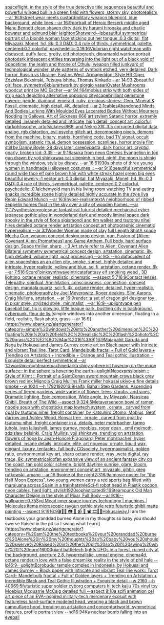 [spaceflight, in the style of the true detective title sequence](https://www.ebank.nz/aiartgenerator?category=spaceflight%2C%20in%20the%20style%20of%20the%20true%20detective%20title%20sequence)[a beautiful and powerful winged bull in a green field with flowers, stormy sky, photorealism, --ar 16:9](https://www.ebank.nz/aiartgenerator?category=a%20beautiful%20and%20powerful%20winged%20bull%20in%20a%20green%20field%20with%20flowers%2C%20stormy%20sky%2C%20photorealism%2C%20--ar%2016%3A9)[street wear meets custard](https://www.ebank.nz/aiartgenerator?category=street%20wear%20meets%20custard)[military weapon blueprint, blue background, white lines --ar 16:9](https://www.ebank.nz/aiartgenerator?category=military%20weapon%20blueprint%2C%20blue%20background%2C%20white%20lines%20--ar%2016%3A9)[portrait of Heroic Berserk middle aged Manu Bennett clean shaven dirty dark by harumi hironaka and charlie bowater and edmund blair leighton](https://www.ebank.nz/aiartgenerator?category=portrait%20of%20Heroic%20Berserk%20middle%20aged%20Manu%20Bennett%20clean%20shaven%20dirty%20dark%20by%20harumi%20hironaka%20and%20charlie%20bowater%20and%20edmund%20blair%20leighton)[](https://www.ebank.nz/aiartgenerator?category=)[Shot](https://www.ebank.nz/aiartgenerator?category=Shot)[weird](https://www.ebank.nz/aiartgenerator?category=weird)[--lp](https://www.ebank.nz/aiartgenerator?category=--lp)[beautiful symmetrical portrait of a blonde woman face sticking out her tongue::0.3 digital, flat Miyazaki, Monet, hd, 8k::0.3 D&D::0.4 rule of thirds, symmetrical, palette, centered:0.2 colorful, psychedelic::0.1](https://www.ebank.nz/aiartgenerator?category=beautiful%20symmetrical%20portrait%20of%20a%20blonde%20woman%20face%20sticking%20out%20her%20tongue%3A%3A0.3%20digital%2C%20flat%20Miyazaki%2C%20Monet%2C%20hd%2C%208k%3A%3A0.3%20D%26D%3A%3A0.4%20rule%20of%20thirds%2C%20symmetrical%2C%20palette%2C%20centered%3A0.2%20colorful%2C%20psychedelic%3A%3A0.1)[9:16](https://www.ebank.nz/aiartgenerator?category=9%3A16)[Victorian night watchman with diseased, puffy face, grotty, old photograph, diorama](https://www.ebank.nz/aiartgenerator?category=Victorian%20night%20watchman%20with%20diseased%2C%20puffy%20face%2C%20grotty%2C%20old%20photograph%2C%20diorama)[old warrior portrait photo](https://www.ebank.nz/aiartgenerator?category=old%20warrior%20portrait%20photo)[dark iridescent entities traversing into the light out of a black void of Spacetime, the realm and throne of Cthulu, weapon filled junkyard of technological wonder, style patterns of symbols etched, very detailed, Dark horror, Russia vs Ukraine, East vs West, Armageddon: Style HR Giger, Zdzislaw Beksinski, Tetsuya Ishida, Thomas Kinkade --ar 14:9](https://www.ebank.nz/aiartgenerator?category=dark%20iridescent%20entities%20traversing%20into%20the%20light%20out%20of%20a%20black%20void%20of%20Spacetime%2C%20the%20realm%20and%20throne%20of%20Cthulu%2C%20weapon%20filled%20junkyard%20of%20technological%20wonder%2C%20style%20patterns%20of%20symbols%20etched%2C%20very%20detailed%2C%20Dark%20horror%2C%20Russia%20vs%20Ukraine%2C%20East%20vs%20West%2C%20Armageddon%3A%20Style%20HR%20Giger%2C%20Zdzislaw%20Beksinski%2C%20Tetsuya%20Ishida%2C%20Thomas%20Kinkade%20--ar%2014%3A9)[3:2](https://www.ebank.nz/aiartgenerator?category=3%3A2)[beautiful girl face, symmetry](https://www.ebank.nz/aiartgenerator?category=beautiful%20girl%20face%2C%20symmetry)[8k](https://www.ebank.nz/aiartgenerator?category=8k)[blur](https://www.ebank.nz/aiartgenerator?category=blur)[artwork by giorgio vasari](https://www.ebank.nz/aiartgenerator?category=artwork%20by%20giorgio%20vasari)[Oyster Mushrooms woodcut print by MC Escher —ar 94:164](https://www.ebank.nz/aiartgenerator?category=Oyster%20Mushrooms%20woodcut%20print%20by%20MC%20Escher%20%E2%80%94ar%2094%3A164)[mobius strip with both sides of strip each depicting alternative opposing cityscape](https://www.ebank.nz/aiartgenerator?category=mobius%20strip%20with%20both%20sides%20of%20strip%20each%20depicting%20alternative%20opposing%20cityscape)[brilliant gemstone cavern:: geode, diamond, emerald, ruby, precious stones:: Gem, Mineral & Fossil, cinematic, high detail, 4K, detailed --ar 2:1](https://www.ebank.nz/aiartgenerator?category=brilliant%20gemstone%20cavern%3A%3A%20geode%2C%20diamond%2C%20emerald%2C%20ruby%2C%20precious%20stones%3A%3A%20Gem%2C%20Mineral%20%26%20Fossil%2C%20cinematic%2C%20high%20detail%2C%204K%2C%20detailed%20--ar%202%3A1)[cables](https://www.ebank.nz/aiartgenerator?category=cables)[Abandoned Minds And Bodies Lurking With Moulded Eyes Lacerated Bodies Without Mourners Nodding In Gallows, Art of Sickness 666 art stylem Satanic horror, extremly detailed, insanely detailed and intricate, high detail, concept art, colorful, darkphilosophy, artofsickness666, and Nekro XIII::3.5 corrupted digital data, analog, rgb distortion, evil psycho glitch art, decomposing pixels, demons from the machine, binary, matrix, horrifying code, bad TV signal, occult symbolism, satanic ritual, demon possession, scanlines, horror movie film still by Danny Boyle, 28 days later, creepypasta, dark horror art, cryptid, gnarly, broken lcd::3.35 --ar 9:16](https://www.ebank.nz/aiartgenerator?category=Abandoned%20Minds%20And%20Bodies%20Lurking%20With%20Moulded%20Eyes%20Lacerated%20Bodies%20Without%20Mourners%20Nodding%20In%20Gallows%2C%20Art%20of%20Sickness%20666%20art%20stylem%20Satanic%20horror%2C%20extremly%20detailed%2C%20insanely%20detailed%20and%20intricate%2C%20high%20detail%2C%20concept%20art%2C%20colorful%2C%20darkphilosophy%2C%20artofsickness666%2C%20and%20Nekro%20XIII%3A%3A3.5%20corrupted%20digital%20data%2C%20analog%2C%20rgb%20distortion%2C%20evil%20psycho%20glitch%20art%2C%20decomposing%20pixels%2C%20demons%20from%20the%20machine%2C%20binary%2C%20matrix%2C%20horrifying%20code%2C%20bad%20TV%20signal%2C%20occult%20symbolism%2C%20satanic%20ritual%2C%20demon%20possession%2C%20scanlines%2C%20horror%20movie%20film%20still%20by%20Danny%20Boyle%2C%2028%20days%20later%2C%20creepypasta%2C%20dark%20horror%20art%2C%20cryptid%2C%20gnarly%2C%20broken%20lcd%3A%3A3.35%20--ar%209%3A16)[asuka from neon Genesis Evangelion in top gun drawn by yoji shinkawa](https://www.ebank.nz/aiartgenerator?category=asuka%20from%20neon%20Genesis%20Evangelion%20in%20top%20gun%20drawn%20by%20yoji%20shinkawa)[a cat sleepimh in bed, night, the moon is shinig through the window, style by disney, --ar 16:9](https://www.ebank.nz/aiartgenerator?category=a%20cat%20sleepimh%20in%20bed%2C%20night%2C%20the%20moon%20is%20shinig%20through%20the%20window%2C%20style%20by%20disney%2C%20--ar%2016%3A9)[1930s photo of three young women in handmade Halloween costumes :: --ar 9:16](https://www.ebank.nz/aiartgenerator?category=1930s%20photo%20of%20three%20young%20women%20in%20handmade%20Halloween%20costumes%20%3A%3A%20--ar%209%3A16)[beautiful symmetrical round wide face elf pale brown hair with white streak hazel green big eyes beautiful jewelry::1 vector art::0.3 digital, flat Miyazaki, Monet, hd, 8k::0.3 D&D::0.4 rule of thirds, symmetrical, palette, centered:0.2 colorful, psychedelic::0.1](https://www.ebank.nz/aiartgenerator?category=beautiful%20symmetrical%20round%20wide%20face%20elf%20pale%20brown%20hair%20with%20white%20streak%20hazel%20green%20big%20eyes%20beautiful%20jewelry%3A%3A1%20vector%20art%3A%3A0.3%20digital%2C%20flat%20Miyazaki%2C%20Monet%2C%20hd%2C%208k%3A%3A0.3%20D%26D%3A%3A0.4%20rule%20of%20thirds%2C%20symmetrical%2C%20palette%2C%20centered%3A0.2%20colorful%2C%20psychedelic%3A%3A0.1)[alchemy](https://www.ebank.nz/aiartgenerator?category=alchemy)[old man in his living room watching TV and eating snacks incredible scene highly detailed highly accurate In the style Ilya Repin Edward Munch --ar 16:8](https://www.ebank.nz/aiartgenerator?category=old%20man%20in%20his%20living%20room%20watching%20TV%20and%20eating%20snacks%20incredible%20scene%20highly%20detailed%20highly%20accurate%20In%20the%20style%20Ilya%20Repin%20Edward%20Munch%20--ar%2016%3A8)[hyper-realism](https://www.ebank.nz/aiartgenerator?category=hyper-realism)[text](https://www.ebank.nz/aiartgenerator?category=text)[A neighborhood of ribbed zeppelin homes float in the sky over a city of wooden homes. —ar 11:17](https://www.ebank.nz/aiartgenerator?category=A%20neighborhood%20of%20ribbed%20zeppelin%20homes%20float%20in%20the%20sky%20over%20a%20city%20of%20wooden%20homes.%20%E2%80%94ar%2011%3A17)[synthesizer](https://www.ebank.nz/aiartgenerator?category=synthesizer)[grotesque fantastical futurist detailed mechanical cyber japanese gothic alice in wonderland dark and moody liminal space dark spooky in the style of floria sigismondi and tim walker and tsutomu nihei hires detailed octane render artstation concept art photographic cinematic hyperrealism --ar 3:1](https://www.ebank.nz/aiartgenerator?category=grotesque%20fantastical%20futurist%20detailed%20mechanical%20cyber%20japanese%20gothic%20alice%20in%20wonderland%20dark%20and%20moody%20liminal%20space%20dark%20spooky%20in%20the%20style%20of%20floria%20sigismondi%20and%20tim%20walker%20and%20tsutomu%20nihei%20hires%20detailed%20octane%20render%20artstation%20concept%20art%20photographic%20cinematic%20hyperrealism%20--ar%203%3A1)[Wonder Woman,made of clay,full Length Shot](https://www.ebank.nz/aiartgenerator?category=Wonder%20Woman%2Cmade%20of%20clay%2Cfull%20Length%20Shot)[A space Mecha Gun,  weapon concept design,prop design, gun, Fusion of [Alien: Covenant Alien: Prometheus] and Game Anthem,  Full body,  hard surface design, Space thriller, sharp , ::3  Art style refer to Alien: Covenant Alien   Bilateral symmetry       symmetrical   concept design,  artstation, cinematic,  8k, high detailed,  volume light,  post processing    --ar 9:5   --no dof](https://www.ebank.nz/aiartgenerator?category=A%20space%20Mecha%20Gun%2C%20%20weapon%20concept%20design%2Cprop%20design%2C%20gun%2C%20Fusion%20of%20%5BAlien%3A%20Covenant%20Alien%3A%20Prometheus%5D%20and%20Game%20Anthem%2C%20%20Full%20body%2C%20%20hard%20surface%20design%2C%20Space%20thriller%2C%20sharp%20%2C%20%3A%3A3%20%20Art%20style%20refer%20to%20Alien%3A%20Covenant%20Alien%20%20%20Bilateral%20symmetry%20%20%20%20%20%20%20symmetrical%20%20%20concept%20design%2C%20%20artstation%2C%20cinematic%2C%20%208k%2C%20high%20detailed%2C%20%20volume%20light%2C%20%20post%20processing%20%20%20%20--ar%209%3A5%20%20%20--no%20dof)[accident of alien spaceships an an alien city, smoke, sunset, highly detailed and intricate, hyper realistic, yellow and blue, sci fi, artstation, octane render, 8k --ar 7:5](https://www.ebank.nz/aiartgenerator?category=accident%20of%20alien%20spaceships%20an%20an%20alien%20city%2C%20smoke%2C%20sunset%2C%20highly%20detailed%20and%20intricate%2C%20hyper%20realistic%2C%20yellow%20and%20blue%2C%20sci%20fi%2C%20artstation%2C%20octane%20render%2C%208k%20--ar%207%3A5)[16:9](https://www.ebank.nz/aiartgenerator?category=16%3A9)[card”](https://www.ebank.nz/aiartgenerator?category=card%E2%80%9D)[pink](https://www.ebank.nz/aiartgenerator?category=pink)[synthwave](https://www.ebank.nz/aiartgenerator?category=synthwave)[intricate](https://www.ebank.nz/aiartgenerator?category=intricate)[fantasy elf smoking weed , 3D lighting, octane render, realistic, cinematic, —aspect 5:7](https://www.ebank.nz/aiartgenerator?category=fantasy%20elf%20smoking%20weed%20%2C%203D%20lighting%2C%20octane%20render%2C%20realistic%2C%20cinematic%2C%20%E2%80%94aspect%205%3A7)[16:9](https://www.ebank.nz/aiartgenerator?category=16%3A9)[Contact lenses, Telepathy, spiritual, Annihilation, consciousness, connection, concept design, mandala quartz, sci-fi, 4k, octane render, detailed, hyper-realistic, cinematic, photography by Joel Meyerowitz, Roger deakins, Slim Aarons, Craig Mullens, artstation, --ar 16:9](https://www.ebank.nz/aiartgenerator?category=Contact%20lenses%2C%20Telepathy%2C%20spiritual%2C%20Annihilation%2C%20consciousness%2C%20connection%2C%20concept%20design%2C%20mandala%20quartz%2C%20sci-fi%2C%204k%2C%20octane%20render%2C%20detailed%2C%20hyper-realistic%2C%20cinematic%2C%20photography%20by%20Joel%20Meyerowitz%2C%20Roger%20deakins%2C%20Slim%20Aarons%2C%20Craig%20Mullens%2C%20artstation%2C%20--ar%2016%3A9)[render::](https://www.ebank.nz/aiartgenerator?category=render%3A%3A)[a set of dragon girl designer toy , in pixar style, stylized style , minimalist , --ar 16:9](https://www.ebank.nz/aiartgenerator?category=a%20set%20of%20dragon%20girl%20designer%20toy%20%2C%20in%20pixar%20style%2C%20stylized%20style%20%2C%20minimalist%20%2C%20--ar%2016%3A9)[--uplight](https://www.ebank.nz/aiartgenerator?category=--uplight)[vape pen baseball bat. tip is glowing. little league park. bustling city in background. cyberpunk. fleur de lis.](https://www.ebank.nz/aiartgenerator?category=vape%20pen%20baseball%20bat.%20tip%20is%20glowing.%20little%20league%20park.%20bustling%20city%20in%20background.%20cyberpunk.%20fleur%20de%20lis.)[simple windows into another dimension, floating in a field, realistic, flash photo, grass —ar 16:9](https://www.ebank.nz/aiartgenerator?category=simple%20windows%20into%20another%20dimension%2C%20floating%20in%20a%20field%2C%20realistic%2C%20flash%20photo%2C%20grass%20%E2%80%94ar%2016%3A9)[16:9](https://www.ebank.nz/aiartgenerator?category=16%3A9)[Majapahit Garuda and Naga by Hokusai and James Gurney comic art on Black paper with Intricate and vibrant Teal line, Tarot Card, Mandelbulb fractal + Full of Gold layers + Trending on Artstation + Incredible + Orange and Teal gothic illustration + Exquisite detail perfect symmetrical --ar 1:2](https://www.ebank.nz/aiartgenerator?category=Majapahit%20Garuda%20and%20Naga%20by%20Hokusai%20and%20James%20Gurney%20comic%20art%20on%20Black%20paper%20with%20Intricate%20and%20vibrant%20Teal%20line%2C%20Tarot%20Card%2C%20Mandelbulb%20fractal%20%2B%20Full%20of%20Gold%20layers%20%2B%20Trending%20on%20Artstation%20%2B%20Incredible%20%2B%20Orange%20and%20Teal%20gothic%20illustration%20%2B%20Exquisite%20detail%20perfect%20symmetrical%20--ar%201%3A2)[worship](https://www.ebank.nz/aiartgenerator?category=worship)[::nightmare](https://www.ebank.nz/aiartgenerator?category=%3A%3Anightmare)[machine](https://www.ebank.nz/aiartgenerator?category=machine)[dark](https://www.ebank.nz/aiartgenerator?category=dark)[a shiny sphere ist hovering on the moon surface:: in the sphere is hovering the earth](https://www.ebank.nz/aiartgenerator?category=a%20shiny%20sphere%20ist%20hovering%20on%20the%20moon%20surface%3A%3A%20in%20the%20sphere%20is%20hovering%20the%20earth)[--uplight](https://www.ebank.nz/aiartgenerator?category=--uplight)[Neoexprssionsim :: Style of Klimt :: Portrait of a Saint](https://www.ebank.nz/aiartgenerator?category=Neoexprssionsim%20%3A%3A%20Style%20of%20Klimt%20%3A%3A%20Portrait%20of%20a%20Saint)[Conan sword mountain crows black grey brown red ink Mignola Craig Mullins Frank miller hokusai ukiyo-e fine details smoke --w 1024 --h 1792](https://www.ebank.nz/aiartgenerator?category=Conan%20sword%20mountain%20crows%20black%20grey%20brown%20red%20ink%20Mignola%20Craig%20Mullins%20Frank%20miller%20hokusai%20ukiyo-e%20fine%20details%20smoke%20--w%201024%20--h%201792)[1920](https://www.ebank.nz/aiartgenerator?category=1920)[16:9](https://www.ebank.nz/aiartgenerator?category=16%3A9)[Haifa, Baha'i Step Gardens, Ascending series of tiered gardens, wide variety of flower, trees, shrubs, and vines, Dramatic lighting, Epic composition, Wide angle, by Miyazaki, Nausicaa Ghibli, Breath of The Wild --aspect 9:32](https://www.ebank.nz/aiartgenerator?category=Haifa%2C%20Baha%27i%20Step%20Gardens%2C%20Ascending%20series%20of%20tiered%20gardens%2C%20wide%20variety%20of%20flower%2C%20trees%2C%20shrubs%2C%20and%20vines%2C%20Dramatic%20lighting%2C%20Epic%20composition%2C%20Wide%20angle%2C%20by%20Miyazaki%2C%20Nausicaa%20Ghibli%2C%20Breath%20of%20The%20Wild%20--aspect%209%3A32)[4:5](https://www.ebank.nz/aiartgenerator?category=4%3A5)[Metaverse](https://www.ebank.nz/aiartgenerator?category=Metaverse)[neon bowl of ramen noodle soup with chopsticks map lowtech system , ornate , carved from opal by tsutomu nihei, freight container, by Katsuhiro Otomo, Mobius, Geof darrow and Ashley Wood, Bonsai tree , ornate , carved from opal by tsutomu nihei, freight container in a ,details, peter mohrbacher, tarmo juhola, ivan laliashvili, james gurney, moebius, roger dean , emil melmoth, zdzislaw belsinki, Craig Mullins, yoji shinkawa, trending on artstation, flowers of hope by Jean-Honoré Fragonard, Peter mohrbacher, hyper detailed, insane details, intricate, elite, art nouveau, ornate, liquid wax, elegant, luxury, tentacles, full body CGsociety, hypermaximalist, golden ratio, environmental key art, sharp octane render, vray ,weta digital, ray trace, 8k, symmetrical](https://www.ebank.nz/aiartgenerator?category=neon%20bowl%20of%20ramen%20noodle%20soup%20with%20chopsticks%20map%20lowtech%20system%20%2C%20ornate%20%2C%20carved%20from%20opal%20by%20tsutomu%20nihei%2C%20freight%20container%2C%20by%20Katsuhiro%20Otomo%2C%20Mobius%2C%20Geof%20darrow%20and%20Ashley%20Wood%2C%20Bonsai%20tree%20%2C%20ornate%20%2C%20carved%20from%20opal%20by%20tsutomu%20nihei%2C%20freight%20container%20in%20a%20%2Cdetails%2C%20peter%20mohrbacher%2C%20tarmo%20juhola%2C%20ivan%20laliashvili%2C%20james%20gurney%2C%20moebius%2C%20roger%20dean%20%2C%20emil%20melmoth%2C%20zdzislaw%20belsinki%2C%20Craig%20Mullins%2C%20yoji%20shinkawa%2C%20trending%20on%20artstation%2C%20flowers%20of%20hope%20by%20Jean-Honor%C3%A9%20Fragonard%2C%20Peter%20mohrbacher%2C%20hyper%20detailed%2C%20insane%20details%2C%20intricate%2C%20elite%2C%20art%20nouveau%2C%20ornate%2C%20liquid%20wax%2C%20elegant%2C%20luxury%2C%20tentacles%2C%20full%20body%20CGsociety%2C%20hypermaximalist%2C%20golden%20ratio%2C%20environmental%20key%20art%2C%20sharp%20octane%20render%2C%20vray%20%2Cweta%20digital%2C%20ray%20trace%2C%208k%2C%20symmetrical)[dof](https://www.ebank.nz/aiartgenerator?category=dof)[an expansive view of an ancient fantasy city on the coast, tan gold color scheme, bright daytime sunrise, glare, bloom, trending on artstation, environment concept art, miyazaki, gihbli, greg rutkowski, amano --ar 16:9](https://www.ebank.nz/aiartgenerator?category=an%20expansive%20view%20of%20an%20ancient%20fantasy%20city%20on%20the%20coast%2C%20tan%20gold%20color%20scheme%2C%20bright%20daytime%20sunrise%2C%20glare%2C%20bloom%2C%20trending%20on%20artstation%2C%20environment%20concept%20art%2C%20miyazaki%2C%20gihbli%2C%20greg%20rutkowski%2C%20amano%20--ar%2016%3A9)[spine of the night](https://www.ebank.nz/aiartgenerator?category=spine%20of%20the%20night)[2:3](https://www.ebank.nz/aiartgenerator?category=2%3A3)[16:9](https://www.ebank.nz/aiartgenerator?category=16%3A9)[a movie poster for “the Half Moon Express”. two young women carry a red sports bag filled with marajuana across Spain in a train](https://www.ebank.nz/aiartgenerator?category=a%20movie%20poster%20for%20%E2%80%9Cthe%20Half%20Moon%20Express%E2%80%9D.%20two%20young%20women%20carry%20a%20red%20sports%20bag%20filled%20with%20marajuana%20across%20Spain%20in%20a%20train)[hat](https://www.ebank.nz/aiartgenerator?category=hat)[style](https://www.ebank.nz/aiartgenerator?category=style)[Sci-fi robot head in Plastik cocoon, neon cables, hard light, stylish](https://www.ebank.nz/aiartgenerator?category=Sci-fi%20robot%20head%20in%20Plastik%20cocoon%2C%20neon%20cables%2C%20hard%20light%2C%20stylish)[1920](https://www.ebank.nz/aiartgenerator?category=1920)[sophisticated](https://www.ebank.nz/aiartgenerator?category=sophisticated)[9:16](https://www.ebank.nz/aiartgenerator?category=9%3A16)[Steampunk Old Man Character Design in the style of Pixar, Full Body --ar 9:16](https://www.ebank.nz/aiartgenerator?category=Steampunk%20Old%20Man%20Character%20Design%20in%20the%20style%20of%20Pixar%2C%20Full%20Body%20--ar%209%3A16)[--wallpaper](https://www.ebank.nz/aiartgenerator?category=--wallpaper)[::0.75](https://www.ebank.nz/aiartgenerator?category=%3A%3A0.75)[Syd Mead   inner space journey  technology | machines | Molecules items microscopic raygun gothic style retro futuristic  ghibli matte painting --aspect 9:19](https://www.ebank.nz/aiartgenerator?category=Syd%20Mead%20%20%20inner%20space%20journey%20%20technology%20%7C%20machines%20%7C%20Molecules%20items%20microscopic%20raygun%20gothic%20style%20retro%20futuristic%20%20ghibli%20matte%20painting%20--aspect%209%3A19)[16:9](https://www.ebank.nz/aiartgenerator?category=16%3A9)[🎬🌈📼 📷 📸 📹 🎥 📽 🎞🧬🌌](https://www.ebank.nz/aiartgenerator?category=%F0%9F%8E%AC%F0%9F%8C%88%F0%9F%93%BC%20%F0%9F%93%B7%20%F0%9F%93%B8%20%F0%9F%93%B9%20%F0%9F%8E%A5%20%F0%9F%93%BD%20%F0%9F%8E%9E%F0%9F%A7%AC%F0%9F%8C%8C)[Hokusai](https://www.ebank.nz/aiartgenerator?category=Hokusai)[way.](https://www.ebank.nz/aiartgenerator?category=way.)[I am the textbooks your granddad burned Alone in my thoughts so baby you should swerve Raised in the pit so I swing what I earn](https://www.ebank.nz/aiartgenerator?category=I%20am%20the%20textbooks%20your%20granddad%20burned%20Alone%20in%20my%20thoughts%20so%20baby%20you%20should%20swerve%20Raised%20in%20the%20pit%20so%20I%20swing%20what%20I%20earn)[16000](https://www.ebank.nz/aiartgenerator?category=16000)[giant battletech fights UFOs in a forest, ruined city at the background, aperture 2.8, hyperrealistic, unreal engine, cinema4d, octane render,](https://www.ebank.nz/aiartgenerator?category=giant%20battletech%20fights%20UFOs%20in%20a%20forest%2C%20ruined%20city%20at%20the%20background%2C%20aperture%202.8%2C%20hyperrealistic%2C%20unreal%20engine%2C%20cinema4d%2C%20octane%20render%2C)[in love with a false dreamlike reality in the style of phil hale --lp](https://www.ebank.nz/aiartgenerator?category=in%20love%20with%20a%20false%20dreamlike%20reality%20in%20the%20style%20of%20phil%20hale%20--lp)[16:9](https://www.ebank.nz/aiartgenerator?category=16%3A9)[--uplight](https://www.ebank.nz/aiartgenerator?category=--uplight)[Borobudur temple complex in Indonesia, by Hokusai and James Gurney + Black paper with Intricate and vibrant Teal line work:: Tarot Card:: Mandelbulb fractal + Full of Golden layers + Trending on Artstation + Incredible Black and Teal Gothic Illustration + Exquisite detail  --w 2160 --h 4096](https://www.ebank.nz/aiartgenerator?category=Borobudur%20temple%20complex%20in%20Indonesia%2C%20by%20Hokusai%20and%20James%20Gurney%20%2B%20Black%20paper%20with%20Intricate%20and%20vibrant%20Teal%20line%20work%3A%3A%20Tarot%20Card%3A%3A%20Mandelbulb%20fractal%20%2B%20Full%20of%20Golden%20layers%20%2B%20Trending%20on%20Artstation%20%2B%20Incredible%20Black%20and%20Teal%20Gothic%20Illustration%20%2B%20Exquisite%20detail%20%20--w%202160%20--h%204096)[9:5](https://www.ebank.nz/aiartgenerator?category=9%3A5)[futuristic super soldier cyborg computers hi tech kaiju 70s vinyl toy Moebius Mcquarrie McCaig detailed full --aspect 9:18](https://www.ebank.nz/aiartgenerator?category=futuristic%20super%20soldier%20cyborg%20computers%20hi%20tech%20kaiju%2070s%20vinyl%20toy%20Moebius%20Mcquarrie%20McCaig%20detailed%20full%20--aspect%209%3A18)[a scifi animation cel art piece of an EVA-inspired military-tech mercenary exosuit with featureless hard-surface modeled head, wearing a black and brown camouflage hood. trending on artstation and conceptartworld. symmetrical features, profile portrait view --hd](https://www.ebank.nz/aiartgenerator?category=a%20scifi%20animation%20cel%20art%20piece%20of%20an%20EVA-inspired%20military-tech%20mercenary%20exosuit%20with%20featureless%20hard-surface%20modeled%20head%2C%20wearing%20a%20black%20and%20brown%20camouflage%20hood.%20trending%20on%20artstation%20and%20conceptartworld.%20symmetrical%20features%2C%20profile%20portrait%20view%20--hd)[16:9](https://www.ebank.nz/aiartgenerator?category=16%3A9)[4K](https://www.ebank.nz/aiartgenerator?category=4K)[a nuclear bomb falling into an eyeball](https://www.ebank.nz/aiartgenerator?category=a%20nuclear%20bomb%20falling%20into%20an%20eyeball)